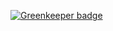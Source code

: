 

[![Greenkeeper badge](https://badges.greenkeeper.io/Canner/react-cms-core.svg?token=4f07cf7a0caa13703fb64faeb505ec3f76f82206e7c39d94b5c5cee5e5402de4&ts=1520088094973)](https://greenkeeper.io/)